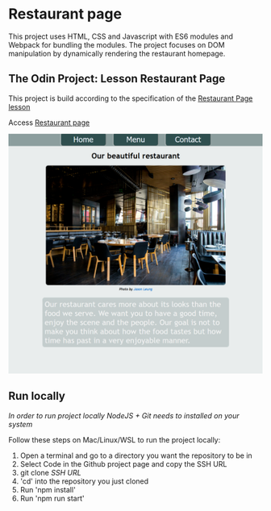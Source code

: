 # Restaurant page

This project uses HTML, CSS and Javascript with ES6 modules and Webpack for bundling the modules. The project focuses on DOM manipulation by dynamically rendering the restaurant homepage.

## The Odin Project: Lesson Restaurant Page

This project is build according to the specification of the [Restaurant Page lesson](https://www.theodinproject.com/lessons/node-path-javascript-restaurant-page)

Access <a href="https://gohan61.github.io/restaurant-page">Restaurant page</a>

![Restaurant page](./restaurant-page-display.png "Homepage of the restaurant displaying the inside of the restaurant")

## Run locally

*In order to run project locally NodeJS + Git needs to installed on your system*

Follow these steps on Mac/Linux/WSL to run the project locally:

1. Open a terminal and go to a directory you want the repository to be in
2. Select Code in the Github project page and copy the SSH URL
3. git clone *SSH URL*
4. 'cd' into the repository you just cloned
5. Run 'npm install'
6. Run 'npm run start'
